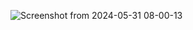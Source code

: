 ![Screenshot from 2024-05-31 08-00-13](https://github.com/RedHatRanger/best_linux_scripts_and_commands/assets/90477448/5141b988-ea52-4dc0-8f3d-1f78e73fb54d)
